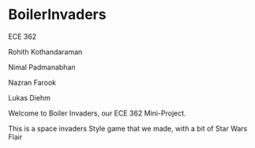 # BoilerInvaders
ECE 362 

Rohith Kothandaraman

Nimal Padmanabhan

Nazran Farook

Lukas Diehm

Welcome to Boiler Invaders, our ECE 362 Mini-Project.

This is a space invaders Style game that we made, with a bit of Star Wars Flair

